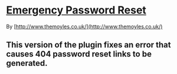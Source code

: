 # [Emergency Password Reset](https://wordpress.org/plugins/emergency-password-reset/)

By [http://www.themoyles.co.uk/](http://www.themoyles.co.uk/)


## This version of the plugin fixes an error that causes 404 password reset links to be generated.
